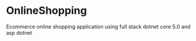 # OnlineShopping
Ecommerce online shopping application using full stack dotnet core 5.0 and asp dotnet 

